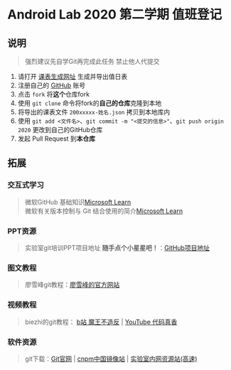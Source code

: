 # Android Lab 2020 第二学期 值班登记

## 说明

> 强烈建议先自学Git再完成此任务
> 禁止他人代提交

1. 请打开 [课表生成网址](https://androidlab.kenvix.com/) 生成并导出值日表
2. 注册自己的 [GitHub](https://github.com) 账号
2. 点击 `fork` 将**这个**仓库fork
3. 使用 `git clone` 命令将fork的**自己的仓库**克隆到本地
4. 将导出的课表文件 `200xxxxx-姓名.json` 拷贝到本地库内
5. 使用 `git add <文件名>`、`git commit -m "<提交的信息>"`、`git push origin 2020` 更改到自己的GitHub仓库
6. 发起 Pull Request 到**本仓库**

## 拓展

### 交互式学习

> 微软GitHub 基础知识[Microsoft Learn](https://docs.microsoft.com/zh-cn/learn/modules/introduction-to-github/)  
> 微软有关版本控制与 Git 结合使用的简介[Microsoft Learn](https://docs.microsoft.com/zh-cn/learn/paths/intro-to-vc-git/)

### PPT资源

> 实验室git培训PPT项目地址 **随手点个小星星吧！**：[GitHub项目地址](https://github.com/aimerneige/marp_git-github)  

### 图文教程

> 廖雪峰git教程：[廖雪峰的官方网站](https://www.liaoxuefeng.com/wiki/896043488029600)  

### 视频教程

> biezhi的git教程： [b站 魔王不造反](https://www.bilibili.com/video/BV1HW411f7VJ) | [YouTube 代码真香](https://www.youtube.com/watch?v=29q6zwRGywk&list=PLK2w-tGRdrj5jO9Y1k2iAPCw7iSo6YVdx&pbjreload=101)  

### 软件资源

> git下载：[Git官网](https://git-scm.com/downloads) | [cnpm中国镜像站](https://npm.taobao.org/mirrors/git-for-windows/) | [实验室内网资源站(高速)](http://192.168.7.9/%E8%BD%AF%E4%BB%B6/%E5%B8%B8%E7%94%A8%E8%BD%AF%E4%BB%B6/Git-2.29.2.2-64-bit.exe)

